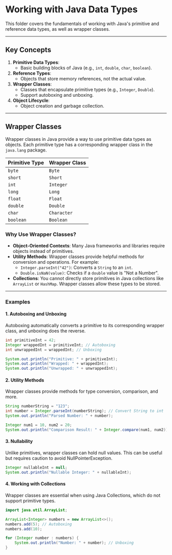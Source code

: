 # Working with Java Data Types

This folder covers the fundamentals of working with Java's primitive and reference data types, as well as wrapper classes.

---

## Key Concepts
1. **Primitive Data Types**:
    - Basic building blocks of Java (e.g., `int`, `double`, `char`, `boolean`).
2. **Reference Types**:
    - Objects that store memory references, not the actual value.
3. **Wrapper Classes**:
    - Classes that encapsulate primitive types (e.g., `Integer`, `Double`).
    - Support autoboxing and unboxing.
4. **Object Lifecycle**:
    - Object creation and garbage collection.

---

## Wrapper Classes

Wrapper classes in Java provide a way to use primitive data types as objects. Each primitive type has a corresponding wrapper class in the `java.lang` package.

| Primitive Type | Wrapper Class |
|----------------|---------------|
| `byte`         | `Byte`        |
| `short`        | `Short`       |
| `int`          | `Integer`     |
| `long`         | `Long`        |
| `float`        | `Float`       |
| `double`       | `Double`      |
| `char`         | `Character`   |
| `boolean`      | `Boolean`     |

### **Why Use Wrapper Classes?**
- **Object-Oriented Contexts**: Many Java frameworks and libraries require objects instead of primitives.
- **Utility Methods**: Wrapper classes provide helpful methods for conversion and operations. For example:
    - `Integer.parseInt("42")`: Converts a `String` to an `int`.
    - `Double.isNaN(value)`: Checks if a `double` value is "Not a Number".
- **Collections**: You cannot directly store primitives in Java collections like `ArrayList` or `HashMap`. Wrapper classes allow these types to be stored.

---

### **Examples**

#### 1. **Autoboxing and Unboxing**
Autoboxing automatically converts a primitive to its corresponding wrapper class, and unboxing does the reverse.

```java
int primitiveInt = 42;
Integer wrappedInt = primitiveInt; // Autoboxing
int unwrappedInt = wrappedInt; // Unboxing

System.out.println("Primitive: " + primitiveInt);
System.out.println("Wrapped: " + wrappedInt);
System.out.println("Unwrapped: " + unwrappedInt);
```

#### 2. **Utility Methods**
Wrapper classes provide methods for type conversion, comparison, and more.

```java
String numberString = "123";
int number = Integer.parseInt(numberString); // Convert String to int
System.out.println("Parsed Number: " + number);

Integer num1 = 10, num2 = 20;
System.out.println("Comparison Result: " + Integer.compare(num1, num2)); // -1 (num1 < num2)
```

#### 3. **Nullability**
Unlike primitives, wrapper classes can hold null values. This can be useful but requires caution to avoid NullPointerException.

```java
Integer nullableInt = null;
System.out.println("Nullable Integer: " + nullableInt);
```

#### 4. **Working with Collections**
Wrapper classes are essential when using Java Collections, which do not support primitive types.

```java
import java.util.ArrayList;

ArrayList<Integer> numbers = new ArrayList<>();
numbers.add(5); // Autoboxing
numbers.add(10);

for (Integer number : numbers) {
    System.out.println("Number: " + number); // Unboxing
}
```